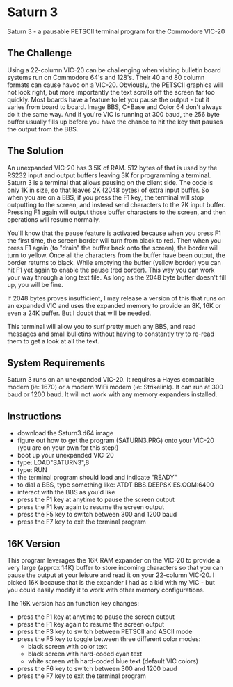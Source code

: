 # Saturn 3
Saturn 3 - a pausable PETSCII terminal program for the Commodore VIC-20

## The Challenge
Using a 22-column VIC-20 can be challenging when visiting bulletin board systems run on Commodore 64's and 128's. Their 40 and 80 column formats can 
cause havoc on a VIC-20. Obviously, the PETSCII graphics will not look right, but more importantly the text scrolls off the screen far too quickly.
Most boards have a feature to let you pause the output - but it varies from board to board. Image BBS, C*Base and Color 64 don't always do it the
same way. And if you're VIC is running at 300 baud, the 256 byte buffer usually fills up before you have the chance to hit the key that pauses the
output from the BBS.  

## The Solution
An unexpanded VIC-20 has 3.5K of RAM. 512 bytes of that is used by the RS232 input and output buffers leaving 3K for programming a terminal. Saturn 3
is a terminal that allows pausing on the client side. The code is only 1K in size, so that leaves 2K (2048 bytes) of extra input buffer. So when 
you are on a BBS, if you press the F1 key, the terminal will stop outputting to the screen, and instead send characters to the 2K input buffer. 
Pressing F1 again will output those buffer characters to the screen, and then operations will resume normally.  

You'll know that the pause feature is activated because when you press F1 the first time, the screen border will turn from black to red. Then when 
you press F1 again (to "drain" the buffer back onto the screen), the border will turn to yellow. Once all the characters from the buffer have been
output, the border returns to black. While emptying the buffer (yellow border) you can hit F1 yet again to enable the pause (red border). This way
you can work your way through a long text file. As long as the 2048 byte buffer doesn't fill up, you will be fine.

If 2048 bytes proves insufficient, I may release a version of this that runs on an expanded VIC and uses the expanded memory to provide an 8K, 16K
or even a 24K buffer. But I doubt that will be needed.

This terminal will allow you to surf pretty much any BBS, and read messages and small bulletins without having to constantly try to re-read them to get a
look at all the text.  

## System Requirements
Saturn 3 runs on an unexpanded VIC-20. It requires a Hayes compatible modem (ie: 1670) or a modern WiFi modem (ie: Strikelink). It can run at 
300 baud or 1200 baud. It will not work with any memory expanders installed. 

## Instructions
- download the Saturn3.d64 image
- figure out how to get the program (SATURN3.PRG) onto your VIC-20 (you are on your own for this step!)
- boot up your unexpanded VIC-20
- type: LOAD"SATURN3",8
- type: RUN
- the terminal program should load and indicate "READY"
- to dial a BBS, type something like: ATDT BBS.DEEPSKIES.COM:6400
- interact with the BBS as you'd like
- press the F1 key at anytime to pause the screen output
- press the F1 key again to resume the screen output
- press the F5 key to switch between 300 and 1200 baud
- press the F7 key to exit the terminal program

## 16K Version  
This program leverages the 16K RAM expander on the VIC-20 to provide a very large (approx 14K) buffer to store incoming characters so that you can pause the output at your leisure and read it on your 22-column VIC-20. I picked 16K because that is the expander I had as a kid with my VIC - but you could easily modify it to work with other memory configurations.

The 16K version has an function key changes:
- press the F1 key at anytime to pause the screen output
- press the F1 key again to resume the screen output
- press the F3 key to switch between PETSCII and ASCII mode
- press the F5 key to toggle between three different color modes:
  - black screen with color text
  - black screen with hard-coded cyan text
  - white screen wtih hard-coded blue text (default VIC colors)
- press the F6 key to switch between 300 and 1200 baud
- press the F7 key to exit the terminal program





